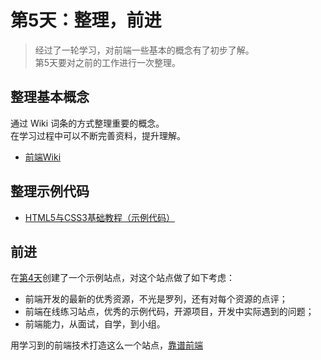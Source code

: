 # 第5天：整理，前进

> 经过了一轮学习，对前端一些基本的概念有了初步了解。  
> 第5天要对之前的工作进行一次整理。

## 整理基本概念
通过 Wiki 词条的方式整理重要的概念。  
在学习过程中可以不断完善资料，提升理解。

- [前端Wiki](../wiki/index.md)

## 整理示例代码
- [HTML5与CSS3基础教程（示例代码）](../wiki/htmlcssvqs.md)

## 前进
在[第4天](./day4.md)创建了一个示例站点，对这个站点做了如下考虑：

- 前端开发的最新的优秀资源，不光是罗列，还有对每个资源的点评；
- 前端在线练习站点，优秀的示例代码，开源项目，开发中实际遇到的问题；
- 前端能力，从面试，自学，到小组。

用学习到的前端技术打造这么一个站点，[靠谱前端](tangyouhua.github.io)